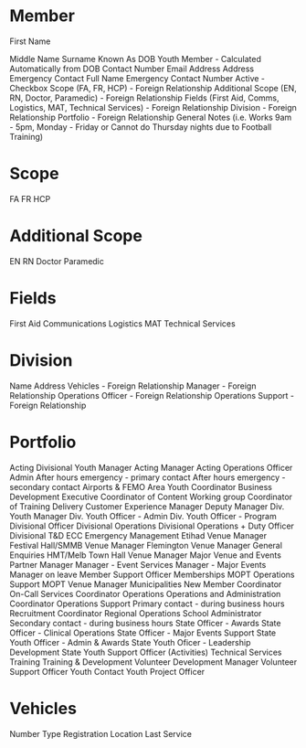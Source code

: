 # Member
First Name

Middle Name
Surname
Known As
DOB
Youth Member - Calculated Automatically from DOB
Contact Number
Email Address
Address
Emergency Contact Full Name
Emergency Contact Number
Active - Checkbox
Scope (FA, FR, HCP) - Foreign Relationship
Additional Scope (EN, RN, Doctor, Paramedic) - Foreign Relationship
Fields (First Aid, Comms, Logistics, MAT, Technical Services) - Foreign Relationship
Division - Foreign Relationship
Portfolio - Foreign Relationship
General Notes (i.e. Works 9am - 5pm, Monday - Friday or Cannot do Thursday nights due to Football Training)

# Scope
FA
FR
HCP

# Additional Scope
EN
RN
Doctor
Paramedic

# Fields
First Aid
Communications
Logistics
MAT
Technical Services

# Division
Name
Address
Vehicles - Foreign Relationship
Manager - Foreign Relationship
Operations Officer - Foreign Relationship
Operations Support - Foreign Relationship

# Portfolio
Acting Divisional Youth Manager
Acting Manager
Acting Operations Officer
Admin
After hours emergency - primary contact
After hours emergency - secondary contact
Airports & FEMO
Area Youth Coordinator
Business Development Executive
Coordinator of Content Working group
Coordinator of Training Delivery
Customer Experience Manager
Deputy Manager
Div. Youth Manager
Div. Youth Officer - Admin
Div. Youth Officer - Program
Divisional Officer
Divisional Operations
Divisional Operations + Duty Officer
Divisional T&D
ECC
Emergency Management
Etihad Venue Manager
Festival Hall/SMMB Venue Manager
Flemington Venue Manager
General Enquiries
HMT/Melb Town Hall Venue Manager
Major Venue and Events Partner
Manager
Manager - Event Services
Manager - Major Events
Manager on leave
Member Support Officer
Memberships
MOPT Operations Support
MOPT Venue Manager
Municipalities
New Member Coordinator
On-Call Services Coordinator
Operations
Operations and Administration Coordinator
Operations Support
Primary contact - during business hours
Recruitment Coordinator
Regional Operations
School Administrator
Secondary contact - during business hours
State Officer - Awards
State Officer - Clinical Operations
State Officer - Major Events Support
State Youth Officer - Admin & Awards
State Youth Oficer - Leadership Development
State Youth Support Officer (Activities)
Technical Services
Training
Training & Development
Volunteer Development Manager
Volunteer Support Officer
Youth Contact
Youth Project Officer

# Vehicles
Number
Type
Registration
Location
Last Service
